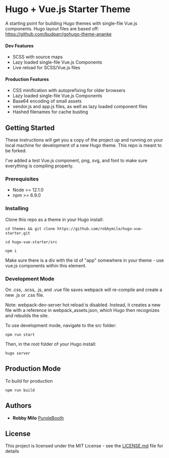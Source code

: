 # Hugo + Vue.js Starter Theme

A starting point for building Hugo themes with single-file Vue.js components. Hugo layout files are based off: https://github.com/budparr/gohugo-theme-ananke

#### Dev Features
* SCSS with source maps
* Lazy loaded single-file Vue.js Components
* Live reload for SCSS/Vue.js files

#### Production Features
* CSS minification with autoprefixing for older browsers
* Lazy loaded single-file Vue.js Components
* Base64 encoding of small assets
* vendor.js and app.js files, as well as lazy loaded component files
* Hashed filenames for cache busting

## Getting Started

These instructions will get you a copy of the project up and running on your local machine for development of a new Hugo theme. This repo is meant to be forked.

I've added a test Vue.js component, png, svg, and font to make sure everything is compiling properly.

### Prerequisites

* Node >= 12.1.0
* npm >= 6.9.0

### Installing

Clone this repo as a theme in your Hugo install:

```console
cd themes && git clone https://github.com/robbymilo/hugo-vue-starter.git
```
```console
cd hugo-vue-starter/src
```
```console
npm i
```
Make sure there is a div with the id of "app" somewhere in your theme - use vue.js components within this element.

### Development Mode

On .css, .scss, .js, and .vue file saves webpack will re-compile and create a new .js or .css file.

Note: webpack-dev-server hot reload is disabled. Instead, it creates a new file with a reference in webpack_assets.json, which Hugo then recognizes and rebuilds the site.

To use development mode, navigate to the src folder:

```console
npm run start
```

Then, in the root folder of your Hugo install:

```console
hugo server
```

## Production Mode

To build for production

```console
npm run build
```

## Authors

* **Robby Milo** [PurpleBooth](https://github.com/robbymilo)

## License

This project is licensed under the MIT License - see the [LICENSE.md](LICENSE.md) file for details
